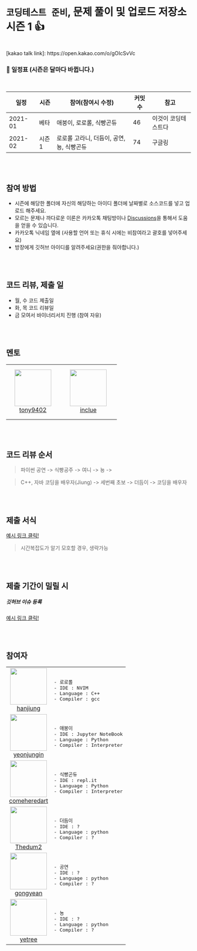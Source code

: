 #  `코딩테스트 준비`, 문제 풀이 및 업로드 저장소 시즌 1 👍

<br>
[kakao talk link]: https://open.kakao.com/o/gOIcSvVc


### 📅 일정표 (시즌은 달마다 바뀝니다.)
<br>


|일정      |   시즌    |  참여(참여시 수정) | 커밋수 | 참고 |
|--------|--------|-------|------|-----|
|2021-01|베타| 애붕이, 로로롤, 식빵곤듀|46|이것이 코딩테스트다|
|2021-02|시즌1| 로로롤 고라니, 더듬이, 공연, 뇽, 식빵곤듀 |74|구글링|



<br><br>

## 참여 방법

- 시즌에 해당한 폴더에 자신의 해당하는 아이디 폴더에 날짜별로 소스코드를 넣고 업로드 해주세요. 
- 모르는 문제나 까다로운 이론은 카카오톡 채팅방이나 [Discussions][Discussion]을 통해서 도움을 얻을 수 있습니다.
- 카카오톡 닉네임 옆에 (사용할 언어 또는 휴식 시에는 비참여라고 괄호를 넣어주세요)
- 방장에게 깃허브 아이디를 알려주세요(권한을 줘야합니다.)


<br><br>

## 코드 리뷰, 제출 일

- 월, 수 코드 제출일
- 화, 목 코드 리뷰일
- 금 모여서 바이너리서치 진행 (참여 자유)

<br><br>

## 멘토

<table>
    <tr>
        <td align="center" width="130px" height="150px">
            <a href="https://github.com/tony9402"><img height="100px" width="100px" src="https://avatars.githubusercontent.com/u/30228292?s=460&u=1ff865fa5aee04bc2c09fc2e08042b1f4367c469&v=4" /></a>
            <br /> 
            <a href="https://github.com/tony9402">tony9402</a>
        </td>
        <td align="center" width="140px" height="150px">
            <a href="https://github.com/inclue"><img height="100px" width="100px" src="https://avatars.githubusercontent.com/u/13315923?s=460&u=828f85113610d4149c4ae310256b2bb7beda68ea&v=4" /></a>
            <br /> 
            <a href="https://github.com/inclue">inclue</a>
        </td>
    </tr>
</table>


<br><br>

## 코드 리뷰 순서

> 파이썬
> 공연 -> 식빵공주 ->  여니 -> 뇽 -> 

> C++, 자바
> 코딩을 배우자(Jiung) -> 세번째 초보 -> 더듬이 -> 코딩을 배우자


<br><br>
## 제출 서식
[예시 링크 클릭!](https://github.com/hanjiung/AlgorithmCode/blob/main/season1/%EB%B0%B1%EC%A4%80/Class_02/10845_%ED%81%90/jiung.md)
> 시간복잡도가 알기 모호할 경우, 생략가능

<br><br>
## 제출 기간이 밀릴 시
##### 깃허브 이슈 등록
[예시 링크 클릭!](https://github.com/hanjiung/AlgorithmCode/issues/12)

<br><br>
## 참여자

<table>
    <tr>
        <td align="center" width="80px" height="80px">
            <a href="https://github.com/hanjiung"><img height="100px" width="100px" src="https://avatars.githubusercontent.com/u/51845043?s=460&u=dd6031ec01a7019f104e547fbc5b0218929be893&v=4" /></a>
            <br /> 
            <a href="https://github.com/hanjiung">hanjiung</a>
        </td>
        <td>
<pre>
- 로로롤
- IDE : NVIM
- Language : C++ 
- Compiler : gcc 
</pre>
        </td>
    </tr>
    <tr>
        <td align="center" width="80px" height="80px">
            <a href="https://github.com/yeonjungin"><img height="100px" width="100px" src="https://avatars.githubusercontent.com/u/47666431?s=460&v=4" /></a>
            <br /> 
            <a href="https://github.com/yeonjungin">yeonjungin</a>
        </td>
        <td>
<pre>
- 애붕이
- IDE : Jupyter NoteBook
- Language : Python
- Compiler : Interpreter
</pre>
        </td>
    </tr>
    <tr>
        <td align="center" width="80px" height="80px">
            <a href="https://github.com/comeheredart"><img height="100px" width="100px" src="https://avatars.githubusercontent.com/u/70083982?s=460&v=4" /></a>
            <br /> 
            <a href="https://github.com/comeheredart">comeheredart</a>
        </td>
        <td>
<pre>
- 식빵곤듀
- IDE : repl.it
- Language : Python
- Compiler : Interpreter
</pre>
        </td>
    </tr>
    <tr>
        <td align="center" width="80px" height="80px">
            <a href="https://github.com/Thedum2"><img height="100px" width="100px" src="https://avatars.githubusercontent.com/u/76659528?s=460&v=4" /></a>
            <br /> 
            <a href="https://github.com/Thedum2">Thedum2</a>
        </td>
        <td>
<pre>
- 더듬이
- IDE : ?
- Language : python
- Compiler : ?
</pre>
        </td>
    </tr>
    <tr>
        <td align="center" width="80px" height="80px">
            <a href="https://github.com/gongyean"><img height="100px" width="100px" src="https://avatars.githubusercontent.com/u/70122776?s=400&v=4" /></a>
            <br /> 
            <a href="https://github.com/gongyean">gongyean</a>
        </td>
        <td>
<pre>
- 공연
- IDE : ?
- Language : python
- Compiler : ?
</pre>
        </td>
    </tr>
    <tr>
        <td align="center" width="80px" height="80px">
            <a href="https://github.com/yetree"><img height="100px" width="100px" src="https://avatars.githubusercontent.com/u/9885116?s=460&u=89d70ba7fdb594b5b6663b12dfb606e85c80ffb1&v=4" /></a>
            <br /> 
            <a href="https://github.com/yetree">yetree</a>
        </td>
        <td>
<pre>
- 뇽
- IDE : ?
- Language : python
- Compiler : ?
</pre>
        </td>
    </tr>
    
</table>

[How To Upload]: https://github.com/hanjiung/AlgorithmCode/wiki
[Discussion]:    https://github.com/hanjiung/AlgorithmCode/discussions

